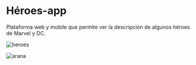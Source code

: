 # Héroes-app
Plataforma web y mobile que permite ver la descripción de algunos héroes de Marvel y DC.

![heroes](https://user-images.githubusercontent.com/38013094/49462387-b06f1f00-f7d4-11e8-894d-dc1048c5a8d7.jpeg)

![arana](https://user-images.githubusercontent.com/38013094/49462394-b36a0f80-f7d4-11e8-9fd6-bebbdb30dc52.jpeg)
